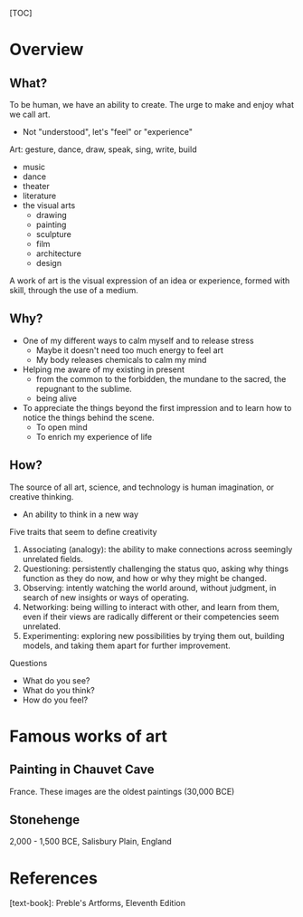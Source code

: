 [TOC]

# Overview

## What?

To be human, we have an ability to create. The urge to make and enjoy
what we call art.
- Not "understood", let's "feel" or "experience"

Art: gesture, dance, draw, speak, sing, write, build
- music
- dance
- theater
- literature
- the visual arts
    + drawing
    + painting
    + sculpture
    + film
    + architecture
    + design

A work of art is the visual expression of an idea or experience, formed
with skill, through the use of a medium.

## Why?

- One of my different ways to calm myself and to release stress
    + Maybe it doesn't need too much energy to feel art
    + My body releases chemicals to calm my mind
- Helping me aware of my existing in present
    + from the common to the forbidden, the mundane to the sacred, the
      repugnant to the sublime.
    + being alive
- To appreciate the things beyond the first impression and to learn how
  to notice the things behind the scene.
    + To open mind
    + To enrich my experience of life

## How?

The source of all art, science, and technology is human imagination, or
creative thinking.
- An ability to think in a new way

Five traits that seem to define creativity
1. Associating (analogy): the ability to make connections across
   seemingly unrelated fields.
2. Questioning: persistently challenging the status quo, asking why
   things function as they do now, and how or why they might be changed.
3. Observing: intently watching the world around, without judgment, in
   search of new insights or ways of operating.
4. Networking: being willing to interact with other, and learn from
   them, even if their views are radically different or their
   competencies seem unrelated.
5. Experimenting: exploring new possibilities by trying them out,
   building models, and taking them apart for further improvement.

Questions
- What do you see?
- What do you think?
- How do you feel?

# Famous works of art

## Painting in Chauvet Cave

France. These images are the oldest paintings (30,000 BCE)

## Stonehenge

2,000 - 1,500 BCE, Salisbury Plain, England



# References

[text-book]: Preble's Artforms, Eleventh Edition

